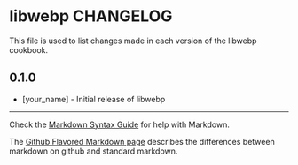 libwebp CHANGELOG
=================

This file is used to list changes made in each version of the libwebp cookbook.

0.1.0
-----
- [your_name] - Initial release of libwebp

- - -
Check the [Markdown Syntax Guide](http://daringfireball.net/projects/markdown/syntax) for help with Markdown.

The [Github Flavored Markdown page](http://github.github.com/github-flavored-markdown/) describes the differences between markdown on github and standard markdown.

